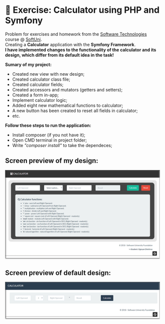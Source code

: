 # :triangular_ruler: Exercise: Calculator using PHP and Symfony

Problem for exercises and homework from the [Software Technologies](https://github.com/OgnyanDD/Software-Technologies) course @ [SoftUni](https://softuni.bg/).<br/>
Creating a **Calculator** application with the **Symfony Framework**.<br/>
**I have implemented changes to the functionality of the calculator and its design, which differ from its default idea in the task!**<br/>

**Sumary of my project:**
* Created new view with new design;
* Created calculator class file;
* Created calculator fields;
* Created accessors and mutators (getters and setters);
* Created a form in-app;
* Implement calculator logic;
* Added eight new mathematical functions to calculator;
* A new button has been created to reset all fields in calculator;
* etc.<br/>

**Follow these steps to run the application:**
- Install composer (if you not have it);
- Open CMD terminal in project folder;
- Write *"composer install"* to take the dependeces;<br/>

## Screen preview of my design:
![My Design](https://github.com/OgnyanDD/Software-Technologies/blob/master/TF17.%20PHP%20MVC%20AND%20SYMFONY%20OVERVIEW%20-%20EX%20(CALCULATOR)/pic's/MyDesign.png)
<br/>
## Screen preview of default design:
![Default Design](https://github.com/OgnyanDD/Software-Technologies/blob/master/TF17.%20PHP%20MVC%20AND%20SYMFONY%20OVERVIEW%20-%20EX%20(CALCULATOR)/pic's/DefaultDesign.png)
